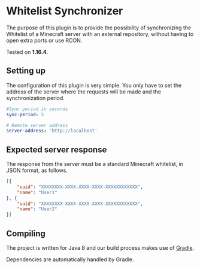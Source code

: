 # Whitelist Synchronizer

The purpose of this plugin is to provide the possibility of synchronizing 
the Whitelist of a Minecraft server with an external repository, without 
having to open extra ports or use RCON.

Tested on **1.16.4**.

Setting up
----------

The configuration of this plugin is very simple. You only have to set the 
address of the server where the requests will be made and the synchronization 
period.

``` YAML
#Sync period in seconds
sync-period: 5

# Remote server address
server-address: 'http://localhost'
```

Expected server response
------------------------

The response from the server must be a standard Minecraft whitelist, in JSON format, as follows.

``` JSON
[{
    "uuid": "XXXXXXXX-XXXX-XXXX-XXXX-XXXXXXXXXXXX",
    "name": "User1"
}, {
    "uuid": "XXXXXXXX-XXXX-XXXX-XXXX-XXXXXXXXXXXX",
    "name": "User2"
}]
```

Compiling
---------

The project is written for Java 8 and our build process makes use of
[Gradle](http://gradle.org).

Dependencies are automatically handled by Gradle.